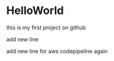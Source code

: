 # HelloWorld
this is my first project on github

add new line

add new line for aws codepipeline again

